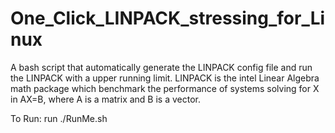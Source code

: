 # One_Click_LINPACK_stressing_for_Linux
A bash script that automatically generate the LINPACK config file and run the LINPACK with a upper running limit. LINPACK is the intel Linear Algebra math package which benchmark the performance of systems solving for X in AX=B, where A is a matrix and B is a vector.

To Run: run ./RunMe.sh
